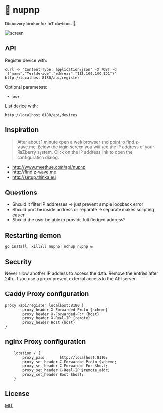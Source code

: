 # 🤖 nupnp

Discovery broker for IoT devices. 🤖

![screen](screen.png)

## API
Register device with:
```
curl -H "Content-Type: application/json" -X POST -d '{"name":"Testdevice","address":"192.168.100.151"}' http://localhost:8180/api/register
```

Optional parameters:
* port

List device with:
```
http://localhost:8180/api/devices
```

## Inspiration
>After about 1 minute open a web browser and point to find.z-wave.me. Below the login screen you will see the IP address of your RaZberry system. Click on the IP address link to open the configuration dialog.

* http://www.meethue.com/api/nupnp
* http://find.z-wave.me
* http://setup.thinka.eu

## Questions
* Should it filter IP addresses -> just prevent simple loopback error
* Should port be inside address or separate -> separate makes scripting easier
* Should the user be able to provide full fledged address?

## Restarting demon
`go install; killall nupnp; nohup nupnp &`

## Security
Never allow another IP address to access the data. Remove the entries after 24h. If you use a proxy prevent external access to the API server.

## Caddy Proxy configuration
```
proxy /api/register localhost:8180 {
        proxy_header X-Forwarded-Proto {scheme}
        proxy_header X-Forwarded-For {host}
        proxy_header X-Real-IP {remote}
        proxy_header Host {host}
}
```

## nginx Proxy configuration
```
	location / {
	    proxy_pass       http://localhost:8180;
	    proxy_set_header X-Forwarded-Proto $scheme;
	    proxy_set_header X-Forwarded-For $host;
	    proxy_set_header X-Real-IP $remote_addr;
	    proxy_set_header Host $host;
	}
```

## License
[MIT](https://tldrlegal.com/license/mit-license)
